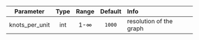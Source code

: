 |   Parameter    | Type |    Range     | Default | Info                    |
| :------------: | :--: | :----------: | :-----: | :---------------------- |
| knots_per_unit | int  | 1-$`\infty`$ | `1000`  | resolution of the graph |

